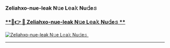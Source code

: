 ### Zeliahxo-nue-leak N𝚞e L𝚎a𝚔 Nu𝚍e𝚜   

### [ **🔗👉 🔴 Zeliahxo-nue-leak N𝚞e L𝚎a𝚔 Nu𝚍e𝚜 **](https://taap.it/xNRuk4)  

[![Zeliahxo-nue-leak N𝚞e L𝚎a𝚔 Nu𝚍e𝚜 ](https://i.imgur.com/0qMVB7G.gif)](https://taap.it/xNRuk4)  

___  
